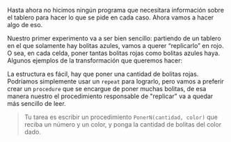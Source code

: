 Hasta ahora no hicimos ningún programa que necesitara información sobre el tablero para hacer lo que se pide en cada caso.
Ahora vamos a hacer algo de eso. 

Nuestro primer experimento va a ser bien sencillo: partiendo de un tablero en el que solamente hay bolitas azules, vamos a querer “replicarlo” en rojo. O sea, en cada celda, poner tantas bolitas rojas como bolitas azules haya. Algunos ejemplos de la transformación que queremos hacer:

La estructura es fácil, hay que poner una cantidad de bolitas rojas. Podríamos simplemente usar un `repeat` para lograrlo, pero vamos a preferir crear un `procedure` que se encargue de poner muchas bolitas, de esa manera nuestro el procedimiento responsable de "replicar" va a quedar más sencillo de leer.

> Tu tarea es escribir un procedimiento `PonerN(cantidad, color)` que reciba un número y un color, y ponga la cantidad de bolitas del color dado.
